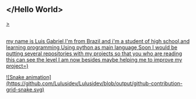 ## </Hello World>
<div height=100em >
  <a href="https://www.linkedin.com/in/luis-gabriel-de-sousa-fontenele-a2a65a215/"
  <img scr="https://github-readme-stats.vercel.app/api?username=Lulusidev&show_icons=true&theme=dracula&include_all_commits=true&count_private=true"/>
  <img scr="https://github-readme-stats.vercel.app/api/top-langs/?username=Lulusidev&layout=compact&langs_count=7&theme=dracula"/>>
</div>
<br>
<div> 
  <p>my name is Luis Gabriel,I'm from Brazil and i'm a student of high school,and learning programming,Using python as main language,Soon I would be putting several repositories with my projects so that you who are reading this can see the level I am now besides maybe helping me to improve my project=)</p>
</div>

<div>
![Snake animation](https://github.com/Lulusidev/Lulusidev/blob/output/github-contribution-grid-snake.svg)
</div>
